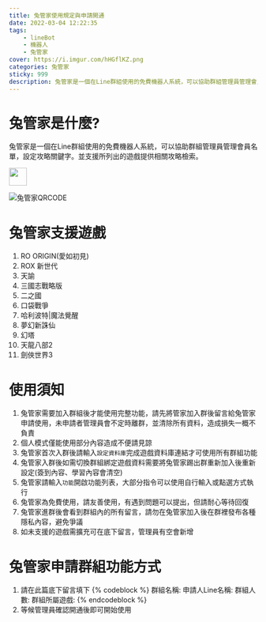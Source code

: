 ```yaml
---
title: 兔管家使用規定與申請開通
date: 2022-03-04 12:22:35
tags: 
    - lineBot
    - 機器人
    - 兔管家
cover: https://i.imgur.com/hHGflKZ.png
categories: 兔管家
sticky: 999
description: 兔管家是一個在Line群組使用的免費機器人系統，可以協助群組管理員管理會員名單，設定攻略關鍵字。並支援所列出的遊戲提供相關攻略檢索。
---
```


# 兔管家是什麼?

兔管家是一個在Line群組使用的免費機器人系統，可以協助群組管理員管理會員名單，設定攻略關鍵字。並支援所列出的遊戲提供相關攻略檢索。

<a href="https://lin.ee/Dj8NIuf"><img height="36" border="0" src="https://scdn.line-apps.com/n/line_add_friends/btn/zh-Hant.png"></a>

![兔管家QRCODE](https://i.imgur.com/PnkzdWh.png)

# 兔管家支援遊戲

1. RO ORIGIN(愛如初見)
2. ROX 新世代
3. 天諭
4. 三國志戰略版
5. 二之國
6. 口袋戰爭
7. 哈利波特|魔法覺醒
8. 夢幻新誅仙
9. 幻塔
10. 天龍八部2
11. 劍俠世界3

# 使用須知

1. 兔管家需要加入群組後才能使用完整功能，請先將管家加入群後留言給兔管家申請使用，未申請者管理員會不定時離群，並清除所有資料，造成損失一概不負責
2. 個人模式僅能使用部分內容造成不便請見諒
3. 兔管家首次入群後請輸入`設定資料庫`完成遊戲資料庫連結才可使用所有群組功能
4. 兔管家入群後如需切換群組綁定遊戲資料需要將兔管家踢出群重新加入後重新設定(簽到內容、學習內容會清空)
5. 兔管家請輸入`功能`開啟功能列表，大部分指令可以使用自行輸入或點選方式執行
6. 兔管家為免費使用，請友善使用，有遇到問題可以提出，但請耐心等待回復
7. 兔管家進群後會看到群組內的所有留言，請勿在兔管家加入後在群裡發布各種隱私內容，避免爭議
8. 如未支援的遊戲需擴充可在底下留言，管理員有空會新增

# 兔管家申請群組功能方式

1. 請在此篇底下留言填下
{% codeblock %}
    群組名稱:
    申請人Line名稱:
    群組人數:
    群組所屬遊戲:
{% endcodeblock %}    
2. 等候管理員確認開通後即可開始使用

